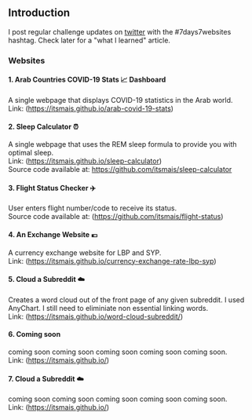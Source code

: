 ## Introduction
I post regular challenge updates on [twitter](https://twitter.com/mais_hatem) with the #7days7websites hashtag. Check later for a "what I learned" article.
### Websites
#### 1. Arab Countries COVID-19 Stats 📈 Dashboard
A single webpage that displays COVID-19 statistics in the Arab world. </br>
Link: (https://itsmais.github.io/arab-covid-19-stats)
#### 2. Sleep Calculator ⏰
A single webpage that uses the REM sleep formula to provide you with optimal sleep. </br>
Link: (https://itsmais.github.io/sleep-calculator) </br>
Source code available at: https://github.com/itsmais/sleep-calculator
#### 3. Flight Status Checker ✈️
User enters flight number/code to receive its status. </br>
Source code available at: (https://github.com/itsmais/flight-status)
#### 4. An Exchange Website 💶
A currency exchange website for LBP and SYP. </br>
Link: (https://itsmais.github.io/currency-exchange-rate-lbp-syp)
#### 5. Cloud a Subreddit ☁️
Creates a word cloud out of the front page of any given subreddit. I used AnyChart. I still need to eliminiate non essential linking words. </br>
Link: (https://itsmais.github.io/word-cloud-subreddit/)
#### 6. Coming soon
coming soon coming soon coming soon coming soon coming soon. </br>
Link: (https://itsmais.github.io/)
#### 7. Cloud a Subreddit ☁️
coming soon coming soon coming soon coming soon coming soon. </br>
Link: (https://itsmais.github.io/)
